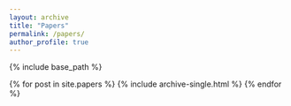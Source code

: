 ```yaml
---
layout: archive
title: "Papers"
permalink: /papers/
author_profile: true
---
```


{% include base_path %}

{% for post in site.papers %}
  {% include archive-single.html %}
{% endfor %}